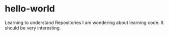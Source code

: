 # hello-world
Learning to understand Repositories
I am wondering about learning code. It should be very interesting.
